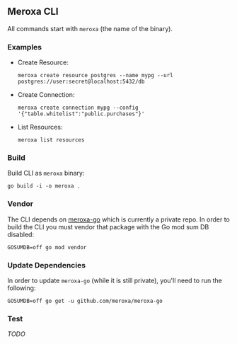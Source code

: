 ## Meroxa CLI

All commands start with `meroxa` (the name of the binary).

### Examples

* Create Resource:
    ```
    meroxa create resource postgres --name mypg --url postgres://user:secret@localhost:5432/db
    ```
* Create Connection:
    ```
    meroxa create connection mypg --config '{"table.whitelist":"public.purchases"}'
    ```
* List Resources:
    ```
    meroxa list resources
    ```

### Build

Build CLI as `meroxa` binary:
```
go build -i -o meroxa .
```

### Vendor

The CLI depends on [meroxa-go](github.com/meroxa/meroxa-go) which is currently
a private repo. In order to build the CLI you must vendor that package with the
Go mod sum DB disabled:

```
GOSUMDB=off go mod vendor
```

### Update Dependencies

In order to update `meroxa-go` (while it is still private), you'll need to run
the following:

```
GOSUMDB=off go get -u github.com/meroxa/meroxa-go
```


### Test

_TODO_


